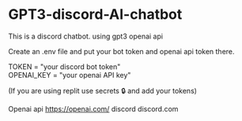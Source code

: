 # GPT3-discord-AI-chatbot
This is a discord chatbot. using gpt3 openai api


Create an .env file and put your bot token and openai api token there.  

TOKEN = "your discord bot token"  
OPENAI_KEY = "your openai API key"  

(If you are using replit use secrets 🔒 and add your tokens)


Openai api https://openai.com/
discord discord.com

